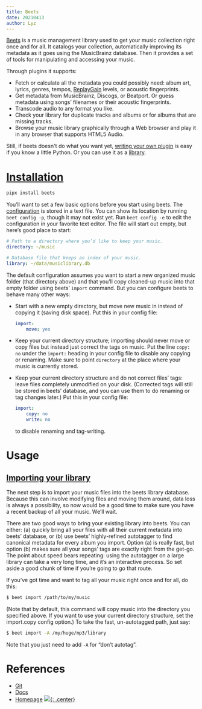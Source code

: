 ```yaml
---
title: Beets
date: 20210413
author: Lyz
---
```


[Beets](https://beets.io/) is a music management library used to get your music
collection right once and for all. It catalogs your collection, automatically
improving its metadata as it goes using the MusicBrainz database. Then it
provides a set of tools for manipulating and accessing your music.

Through plugins it supports:

* Fetch or calculate all the metadata you could possibly need: album art,
    lyrics, genres, tempos,
    [ReplayGain](https://beets.readthedocs.io/en/stable/plugins/replaygain.html)
    levels, or acoustic fingerprints.
* Get metadata from MusicBrainz, Discogs, or Beatport. Or guess metadata using
    songs’ filenames or their acoustic fingerprints.
* Transcode audio to any format you like.
* Check your library for duplicate tracks and albums or for albums that are
    missing tracks.
* Browse your music library graphically through a Web browser and play it in any
    browser that supports HTML5 Audio.

Still, if beets doesn't do what you want yet, [writing your own
plugin](http://beets.readthedocs.org/page/dev/plugins.html) is easy if you
know a little Python. Or you can use it as
a [library](https://beets.readthedocs.io/en/stable/dev/api.html).

# [Installation](https://beets.readthedocs.io/en/stable/guides/main.html#installing)

```bash
pipx install beets
```

You’ll want to set a few basic options before you start using beets. The [configuration](https://beets.readthedocs.io/en/stable/reference/config.html) is stored in a text file. You can show its location by running `beet config -p`, though it may not exist yet. Run `beet config -e` to edit the configuration in your favorite text editor. The file will start out empty, but here’s good place to start:

```yaml
# Path to a directory where you’d like to keep your music.
directory: ~/music

# Database file that keeps an index of your music.
library: ~/data/musiclibrary.db
```

The default configuration assumes you want to start a new organized music folder (that directory above) and that you’ll copy cleaned-up music into that empty folder using beets’ `import` command. But you can configure beets to behave many other ways:

- Start with a new empty directory, but move new music in instead of copying it (saving disk space). Put this in your config file:

    ```yaml
    import:
        move: yes
    ```

- Keep your current directory structure; importing should never move or copy files but instead just correct the tags on music. Put the line `copy: no` under the `import:` heading in your config file to disable any copying or renaming. Make sure to point `directory` at the place where your music is currently stored.

- Keep your current directory structure and do not correct files’ tags: leave files completely unmodified on your disk. (Corrected tags will still be stored in beets’ database, and you can use them to do renaming or tag changes later.) Put this in your config file:

    ```yaml
    import:
        copy: no
        write: no
    ```

    to disable renaming and tag-writing.

# Usage

## [Importing your library](https://beets.readthedocs.io/en/stable/guides/main.html#importing-your-library)

The next step is to import your music files into the beets library database. Because this can involve modifying files and moving them around, data loss is always a possibility, so now would be a good time to make sure you have a recent backup of all your music. We’ll wait.

There are two good ways to bring your existing library into beets. You can either: (a) quickly bring all your files with all their current metadata into beets’ database, or (b) use beets’ highly-refined autotagger to find canonical metadata for every album you import. Option (a) is really fast, but option (b) makes sure all your songs’ tags are exactly right from the get-go. The point about speed bears repeating: using the autotagger on a large library can take a very long time, and it’s an interactive process. So set aside a good chunk of time if you’re going to go that route.

If you’ve got time and want to tag all your music right once and for all, do this:

```bash
$ beet import /path/to/my/music
```

(Note that by default, this command will copy music into the directory you specified above. If you want to use your current directory structure, set the import.copy config option.) To take the fast, un-autotagged path, just say:

```bash
$ beet import -A /my/huge/mp3/library
```

Note that you just need to add `-A` for “don’t autotag”.

# References

* [Git](https://github.com/beetbox/beets)
* [Docs](https://beets.readthedocs.io/en/stable/guides/main.html)
* [Homepage](https://beets.io/)
[![](not-by-ai.svg){: .center}](https://notbyai.fyi)
